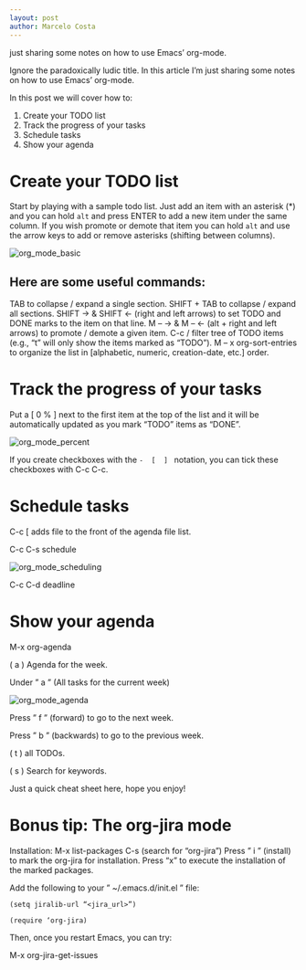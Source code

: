 ```yaml
---
layout: post
author: Marcelo Costa
---
```

just sharing some notes on how to use Emacs’ org-mode.

Ignore the paradoxically ludic title. In this article I’m just sharing some notes on how to use Emacs’ org-mode.

In this post we will cover how to:

1. Create your TODO list
2. Track the progress of your tasks
3. Schedule tasks
4. Show your agenda

# Create your TODO list

Start by playing with a sample todo list. Just add an item with an asterisk (*) and you can hold ​`​alt` and press ENTER to add a new item under the same column. If you wish promote or demote that item you can hold `alt` and use the arrow keys to add or remove asterisks (shifting between columns).

![org_mode_basic](https://themarcelor.github.com/blog/assets/img/org_mode_basic.png)

## Here are some useful commands:

TAB to collapse / expand a single section.
SHIFT + TAB to collapse / expand all sections.
SHIFT → & SHIFT ← (right and left arrows) to set TODO and DONE marks to the item on that line.
M – → & M – ← (alt + right and left arrows) to promote / demote a given item.
C-c /      filter tree of TODO items (e.g., “t” will only show the items marked as “TODO”).
M – x org-sort-entries to organize the list in [alphabetic, numeric, creation-date, etc.] order.

# Track the progress of your tasks

Put a [ 0 % ] next to the first item at the top of the list and it will be automatically updated as you mark “TODO” items as “DONE”.

![org_mode_percent](https://themarcelor.github.com/blog/assets/img/org_mode_percent.png)

If you create checkboxes with the `-  [  ] ` notation, you can tick these checkboxes with C-c C-c.

# Schedule tasks

C-c [   adds file to the front of the agenda file list.

C-c C-s    schedule

![org_mode_scheduling](https://themarcelor.github.com/blog/assets/img/org_mode_scheduling.png)

C-c C-d    deadline

# Show your agenda
M-x org-agenda

( a )  Agenda for the week.

Under ” a ” (All tasks for the current week)

![org_mode_agenda](https://themarcelor.github.com/blog/assets/img/org_mode_agenda.png)

Press ” f ” (forward) to go to the next week.

Press ” b ” (backwards) to go to the previous week.

( t )   all TODOs.

( s )  Search for keywords.

Just a quick cheat sheet here, hope you enjoy!

# Bonus tip: The org-jira mode

Installation:
M-x list-packages
C-s   (search for “org-jira”)
Press ” i ” (install) to mark the org-jira  for installation.
Press “x” to execute the installation of the marked packages.

Add the following to your ” ~/.emacs.d/init.el ” file:
```
(setq jiralib-url “<jira_url>”)

(require ‘org-jira)
```
Then, once you restart Emacs, you can try:

M-x org-jira-get-issues

